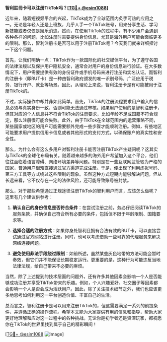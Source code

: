 **智利註冊卡可以注册TikTok吗？[[TG💪+ @esim1088](https://t.me/s/esim1088)]**

近年来，随着短视频平台的兴起，TikTok成为了全球范围内炙手可热的应用之一。无论是年轻人还是上班族，几乎人手一个TikTok账号，用来分享生活、学习新技能或者仅仅是娱乐消遣。然而，在使用TikTok的过程中，有不少用户会遇到各种各样的问题，比如注册时需要提供身份信息，尤其是海外用户可能会面临更多的限制。那么，智利注册卡是否可以用于注册TikTok呢？今天我们就来详细探讨一下这个问题。

首先，让我们明确一点：TikTok作为一款国际化的社交媒体平台，为了遵守各国的法律法规以及保护用户隐私安全，通常会对用户的身份信息进行验证。在大多数情况下，用户需要提供有效的身份证件或手机号码来进行注册和实名认证。而智利的注册卡（即RUT卡）是一种由智利政府颁发的唯一识别号码，广泛应用于税务、银行开户、就业等场景。因此，从理论上来说，智利注册卡是有可能被用于注册TikTok的。

不过，实际操作中却并非如此简单。首先，TikTok的注册流程要求用户输入的信息必须与真实身份一致，否则可能无法通过审核。如果用户使用的是智利注册卡，但其对应的个人信息并不符合TikTok的注册要求，比如年龄不足或国籍不符合规定，那么注册很可能会失败。此外，由于TikTok在全球范围内的运营策略不同，某些国家或地区的用户可能需要额外完成一些步骤才能顺利注册。例如，有些地区可能要求用户提供信用卡信息或者其他形式的支付方式，以确保账户的真实性和安全性。

那么，为什么会有这么多用户对智利注册卡能否注册TikTok产生疑问呢？这其实与TikTok的全球化布局有关。随着越来越多的海外用户希望加入这个平台，他们往往面临着语言障碍、网络环境差异等问题。特别是在一些互联网监管较为严格的国家，普通用户很难直接通过官方渠道完成注册。于是，便出现了利用虚拟号码、第三方工具等方式绕过这些限制的现象。虽然这种方式短期内能够解决问题，但从长远来看，它不仅存在一定的法律风险，还可能导致账号被封禁。

那么，对于那些希望通过正规途径注册TikTok的智利用户而言，应该怎么做呢？这里有几个建议供参考：

1. **确认自己的身份信息是否符合条件**：在尝试注册之前，务必仔细阅读TikTok的服务条款，并确保自己符合所有必要的条件，包括但不限于年龄限制、国籍要求等。

2. **选择合适的注册方式**：如果你身处智利且拥有合法有效的RUT卡，可以直接尝试通过官方网站进行注册。同时，也可以考虑借助一些可靠的代理服务来解决网络连接问题。

3. **避免使用非法手段绕过限制**：如前所述，虽然某些灰色地带的方法可能会暂时奏效，但它们并不能保证长期稳定运行。更重要的是，这种行为可能违反当地法律法规，给自己带来不必要的麻烦。

当然，除了上述提到的技术层面的问题外，还有许多其他因素会影响一个人是否能够成功注册并享受TikTok带来的乐趣。例如，个人兴趣爱好、社交圈子等因素都会影响一个人是否会成为活跃用户。因此，除了关注技术细节之外，我们也应该更多地思考如何利用这一平台创造价值、丰富自己的生活。

总而言之，智利注册卡是可以用来注册TikTok的，但这需要满足一系列的前提条件，并遵循正确的操作流程。希望本文能为大家提供有用的信息和指导，帮助大家更好地理解和应对这一过程中的各种挑战。无论你是初学者还是资深玩家，都祝愿你在TikTok的世界里找到属于自己的精彩瞬间！

[[TG💪+ @esim1088](https://t.me/s/esim1088) ![Image](https://i.postimg.cc/4NQfJmqS/Snipaste-2025-05-13-00-14-12.png)]